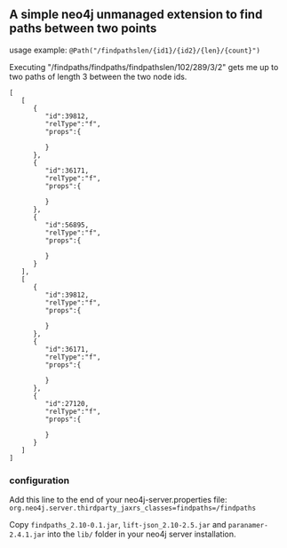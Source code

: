 ## A simple neo4j unmanaged extension to find paths between two points

usage example:
  `@Path("/findpathslen/{id1}/{id2}/{len}/{count}")`

Executing "/findpaths/findpaths/findpathslen/102/289/3/2" gets me up to two paths of length 3 between the two node ids.

```
[
   [
      {
         "id":39812,
         "relType":"f",
         "props":{

         }
      },
      {
         "id":36171,
         "relType":"f",
         "props":{

         }
      },
      {
         "id":56895,
         "relType":"f",
         "props":{

         }
      }
   ],
   [
      {
         "id":39812,
         "relType":"f",
         "props":{

         }
      },
      {
         "id":36171,
         "relType":"f",
         "props":{

         }
      },
      {
         "id":27120,
         "relType":"f",
         "props":{

         }
      }
   ]
]
``` 

### configuration

Add this line to the end of your neo4j-server.properties file:
`org.neo4j.server.thirdparty_jaxrs_classes=findpaths=/findpaths`

Copy `findpaths_2.10-0.1.jar`, `lift-json_2.10-2.5.jar` and `paranamer-2.4.1.jar` into the `lib/` folder in your neo4j server installation.
